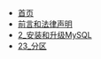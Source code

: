<!-- docs/_sidebar.md -->
* [首页](/)
* [前言和法律声明](docs/前言和法律声明.md)
* [2_安装和升级MySQL](docs/ch2/2_安装和升级MySQL.md)
* [23_分区](docs/ch23/23_分区.md)
